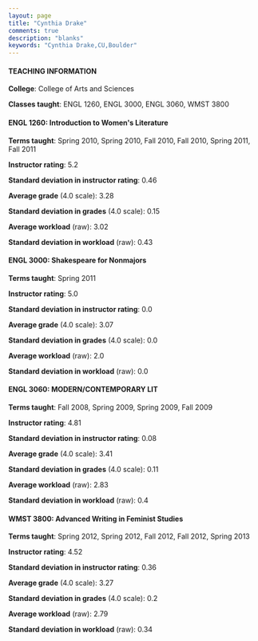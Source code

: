 ```yaml
---
layout: page
title: "Cynthia Drake" 
comments: true
description: "blanks"
keywords: "Cynthia Drake,CU,Boulder"
---
```

<head>
<script src="https://ajax.googleapis.com/ajax/libs/jquery/2.1.3/jquery.min.js"></script>
<script src="https://dl.dropboxusercontent.com/s/pc42nxpaw1ea4o9/highcharts.js?dl=0"></script>
<!-- <script src="../assets/js/highcharts.js"></script> -->
<style type="text/css">@font-face {
	font-family: "Bebas Neue";
	src: url(https://www.filehosting.org/file/details/544349/BebasNeue Regular.otf) format("opentype");
	}
	h1.Bebas { 
		font-family: "Bebas Neue", Verdana, Tahoma;
	}
</style>
</head>
	   
#### TEACHING INFORMATION

**College**: College of Arts and Sciences

**Classes taught**: ENGL 1260, ENGL 3000, ENGL 3060, WMST 3800

#### ENGL 1260: Introduction to Women's Literature

**Terms taught**: Spring 2010, Spring 2010, Fall 2010, Fall 2010, Spring 2011, Fall 2011

**Instructor rating**: 5.2

**Standard deviation in instructor rating**: 0.46

**Average grade** (4.0 scale): 3.28

**Standard deviation in grades** (4.0 scale): 0.15

**Average workload** (raw): 3.02

**Standard deviation in workload** (raw): 0.43

#### ENGL 3000: Shakespeare for Nonmajors

**Terms taught**: Spring 2011

**Instructor rating**: 5.0

**Standard deviation in instructor rating**: 0.0

**Average grade** (4.0 scale): 3.07

**Standard deviation in grades** (4.0 scale): 0.0

**Average workload** (raw): 2.0

**Standard deviation in workload** (raw): 0.0

#### ENGL 3060: MODERN/CONTEMPORARY LIT

**Terms taught**: Fall 2008, Spring 2009, Spring 2009, Fall 2009

**Instructor rating**: 4.81

**Standard deviation in instructor rating**: 0.08

**Average grade** (4.0 scale): 3.41

**Standard deviation in grades** (4.0 scale): 0.11

**Average workload** (raw): 2.83

**Standard deviation in workload** (raw): 0.4

#### WMST 3800: Advanced Writing in Feminist Studies

**Terms taught**: Spring 2012, Spring 2012, Fall 2012, Fall 2012, Spring 2013

**Instructor rating**: 4.52

**Standard deviation in instructor rating**: 0.36

**Average grade** (4.0 scale): 3.27

**Standard deviation in grades** (4.0 scale): 0.2

**Average workload** (raw): 2.79

**Standard deviation in workload** (raw): 0.34

